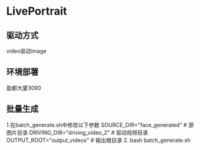 # LivePortrait
## 驱动方式
video驱动image
## 环境部署
盈都大厦3090
## 批量生成
1.在batch_generate.sh中修改以下参数
SOURCE_DIR="face_generated"          # 源图片目录
DRIVING_DIR="driving_video_2"          # 驱动视频目录
OUTPUT_ROOT="output_videos"          # 输出根目录
2. bash batch_generate.sh
